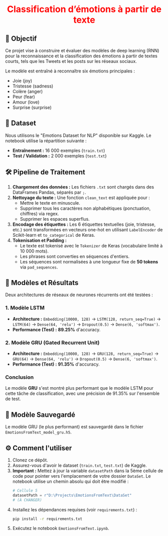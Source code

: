 <h1 style="color: red;  text-align: center;">Classification d’émotions à partir de texte</h1>

## 🎯 Objectif

Ce projet vise à construire et évaluer des modèles de deep learning (RNN) pour la reconnaissance et la classification des émotions à partir de textes courts, tels que les Tweets et les posts sur les réseaux sociaux.

Le modèle est entraîné à reconnaître six émotions principales :
* Joie (joy)
* Tristesse (sadness)
* Colère (anger)
* Peur (fear)
* Amour (love)
* Surprise (surprise)

## 💾 Dataset

Nous utilisons le "Emotions Dataset for NLP" disponible sur Kaggle. Le notebook utilise la répartition suivante :
* **Entraînement :** 16 000 exemples (`train.txt`)
* **Test / Validation :** 2 000 exemples (`test.txt`)

## 🛠️ Pipeline de Traitement

1.  **Chargement des données :** Les fichiers `.txt` sont chargés dans des DataFrames Pandas, séparés par `;`.
2.  **Nettoyage du texte :** Une fonction `clean_text` est appliquée pour :
    * Mettre le texte en minuscule.
    * Supprimer tous les caractères non alphabétiques (ponctuation, chiffres) via regex.
    * Supprimer les espaces superflus.
3.  **Encodage des étiquettes :** Les 6 étiquettes textuelles (joie, tristesse, etc.) sont transformées en vecteurs one-hot en utilisant `LabelEncoder` de Scikit-learn et `to_categorical` de Keras.
4.  **Tokenisation et Padding :**
    * Le texte est tokenisé avec le `Tokenizer` de Keras (vocabulaire limité à 10 000 mots).
    * Les phrases sont converties en séquences d'entiers.
    * Les séquences sont normalisées à une longueur fixe de **50 tokens** via `pad_sequences`.

## 🧠 Modèles et Résultats

Deux architectures de réseaux de neurones récurrents ont été testées :

### 1. Modèle LSTM
* **Architecture :** `Embedding(10000, 128)` -> `LSTM(128, return_seq=True)` -> `LSTM(64)` -> `Dense(64, 'relu')` -> `Dropout(0.5)` -> `Dense(6, 'softmax')`.
* **Performance (Test) :** **89.25%** d'accuracy.

### 2. Modèle GRU (Gated Recurrent Unit)
* **Architecture :** `Embedding(10000, 128)` -> `GRU(128, return_seq=True)` -> `GRU(64)` -> `Dense(64, 'relu')` -> `Dropout(0.5)` -> `Dense(6, 'softmax')`.
* **Performance (Test) :** **91.35%** d'accuracy.

### Conclusion
Le modèle **GRU** s'est montré plus performant que le modèle LSTM pour cette tâche de classification, avec une précision de 91.35% sur l'ensemble de test.

## 💾 Modèle Sauvegardé

Le modèle GRU (le plus performant) est sauvegardé dans le fichier `EmotionsFromText_model_gru.h5`.

## ⚙️ Comment l'utiliser

1.  Clonez ce dépôt.
2.  Assurez-vous d'avoir le dataset (`train.txt`, `test.txt`) de Kaggle.
3.  **Important :** Mettez à jour la variable `datasetPath` dans la 5ème cellule de code pour pointer vers l'emplacement de votre dossier `DataSet`. Le notebook utilise un chemin absolu qui doit être modifié :
    ```python
    # Cellule 5
    datasetPath = r"D:\Projects\EmotionsFromText\DataSet" 
    # (À CHANGER)
    ```
4.  Installez les dépendances requises (voir `requirements.txt`) :
    ```bash
    pip install -r requirements.txt
    ```
5.  Exécutez le notebook `EmotionsFromText.ipynb`.
